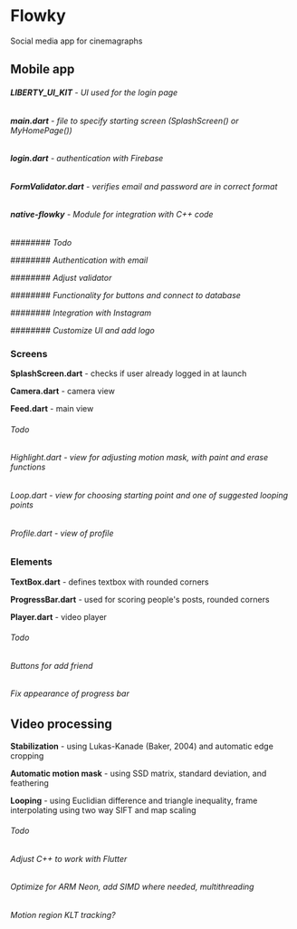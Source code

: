 # Flowky
Social media app for cinemagraphs

## Mobile app

###### **LIBERTY_UI_KIT** - UI used for the login page

###### **main.dart** - file to specify starting screen (SplashScreen() or MyHomePage())

###### **login.dart** - authentication with Firebase

###### **FormValidator.dart** - verifies email and password are in correct format

###### **native-flowky** - Module for integration with C++ code

######## *Todo*

######## *Authentication with email*

######## *Adjust validator*

######## *Functionality for buttons and connect to database*

######## *Integration with Instagram*

######## *Customize UI and add logo*

### Screens

**SplashScreen.dart** - checks if user already logged in at launch

**Camera.dart** - camera view

**Feed.dart** - main view

###### *Todo*

###### *Highlight.dart - view for adjusting motion mask, with paint and erase functions*

###### *Loop.dart - view for choosing starting point and one of suggested looping points*

###### *Profile.dart - view of profile*

### Elements

**TextBox.dart** - defines textbox with rounded corners

**ProgressBar.dart** - used for scoring people's posts, rounded corners

**Player.dart** - video player

###### *Todo*

###### *Buttons for add friend*

###### *Fix appearance of progress bar*

## Video processing

**Stabilization** - using Lukas-Kanade (Baker, 2004) and automatic edge cropping

**Automatic motion mask** - using SSD matrix, standard deviation, and feathering

**Looping** - using Euclidian difference and triangle inequality, frame interpolating using two way SIFT and map scaling

###### *Todo*

###### *Adjust C++ to work with Flutter*

###### *Optimize for ARM Neon, add SIMD where needed, multithreading*

###### *Motion region KLT tracking?*
